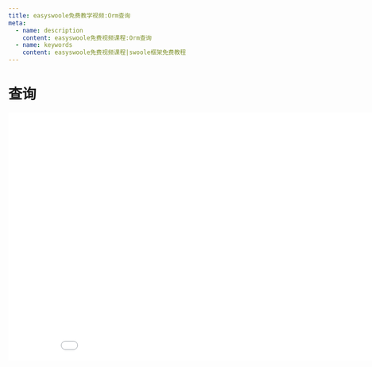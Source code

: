 ```yaml
---
title: easyswoole免费教学视频:Orm查询
meta:
  - name: description
    content: easyswoole免费视频课程:Orm查询
  - name: keywords
    content: easyswoole免费视频课程|swoole框架免费教程
---
```

# 查询
<div>
    <iframe id="videoFrame" src="//player.bilibili.com/player.html?bvid=BV13p4y1A7JJ" scrolling="no" border="0" frameborder="no" framespacing="0" allowfullscreen="true" width="900px" height="500px"></iframe>
</div>
